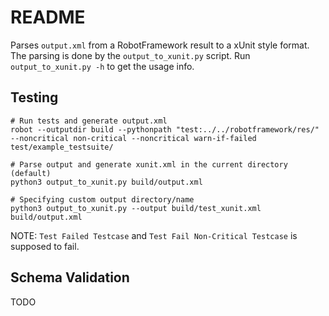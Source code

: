 # README

Parses `output.xml` from a RobotFramework result to a xUnit style format. The parsing is done by the `output_to_xunit.py` script. Run `output_to_xunit.py -h` to get the usage info.

## Testing

```
# Run tests and generate output.xml
robot --outputdir build --pythonpath "test:../../robotframework/res/" --noncritical non-critical --noncritical warn-if-failed test/example_testsuite/

# Parse output and generate xunit.xml in the current directory (default)
python3 output_to_xunit.py build/output.xml

# Specifying custom output directory/name
python3 output_to_xunit.py --output build/test_xunit.xml build/output.xml
```

NOTE: `Test Failed Testcase` and `Test Fail Non-Critical Testcase` is supposed to fail.

## Schema Validation

TODO


